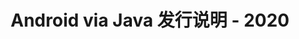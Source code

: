 ﻿---
title: Android via Java 发行说明 - 2020
type: docs
weight: 10
url: /zh/java/android-via-java-release-notes-2020/
---
